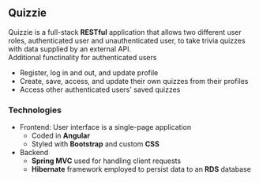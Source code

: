 <h2>Quizzie</h2>
Quizzie is a full-stack <strong>RESTful</strong> application that allows two different user roles, authenticated user and unauthenticated user, to take trivia quizzes with data supplied by an external API. 
<br>Additional functinality for authenticated users
<ul>
  <li>Register, log in and out, and update profile</li>
  <li>Create, save, access, and update their own quizzes from their profiles</li>
  <li>Access other authenticated users' saved quizzes</li>
</ul>

<h3>Technologies</h3>
<ul>
  <li>Frontend: User interface is a single-page application 
    <ul>
      <li>Coded in <strong>Angular</strong></li>
      <li>Styled with <strong>Bootstrap</strong> and custom <strong>CSS</strong></li>
    </ul>
  </li>
  <li>Backend
    <ul>
      <li><strong>Spring MVC</strong> used for handling client requests</li>
      <li><strong>Hibernate</strong> framework employed to persist data to an <strong>RDS</strong> database</li>
    </ul>
  </li>
 </ul>
  

